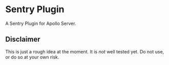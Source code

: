# Sentry Plugin

A Sentry Plugin for Apollo Server.

## Disclaimer

This is just a rough idea at the moment. It is *not* well tested yet. Do not use, or do so at your own risk.
